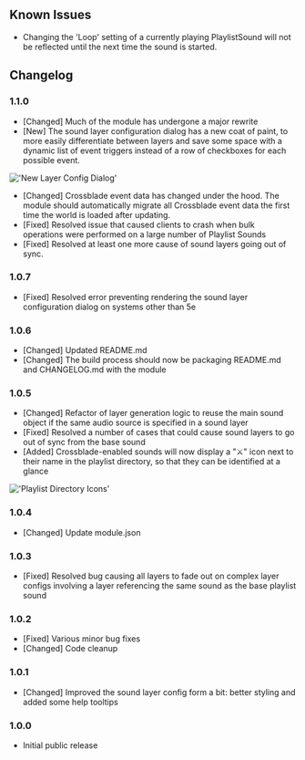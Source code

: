 ## Known Issues
- Changing the 'Loop' setting of a currently playing PlaylistSound will not be reflected until the next time the sound is started.

## Changelog

### 1.1.0
- [Changed] Much of the module has undergone a major rewrite
- [New] The sound layer configuration dialog has a new coat of paint, to more easily differentiate between layers and save some space with a dynamic list of event triggers instead of a row of checkboxes for each possible event.

!['New Layer Config Dialog'](https://github.com/Elemental-Re/crossblade/blob/main/project_assets/changelog/1.1.0_new-layer-config-dialog.webp?raw=true "New Layer Config Dialog")

- [Changed] Crossblade event data has changed under the hood. The module should automatically migrate all Crossblade event data the first time the world is loaded after updating.
- [Fixed] Resolved issue that caused clients to crash when bulk operations were performed on a large number of Playlist Sounds
- [Fixed] Resolved at least one more cause of sound layers going out of sync.

### 1.0.7
- [Fixed] Resolved error preventing rendering the sound layer configuration dialog on systems other than 5e

### 1.0.6
- [Changed] Updated README.md
- [Changed] The build process should now be packaging README.md and CHANGELOG.md with the module

### 1.0.5

- [Changed] Refactor of layer generation logic to reuse the main sound object if the same audio source is specified in a sound layer
- [Fixed] Resolved a number of cases that could cause sound layers to go out of sync from the base sound
- [Added] Crossblade-enabled sounds will now display a "⚔" icon next to their name in the playlist directory, so that they can be identified at a glance

!['Playlist Directory Icons'](https://github.com/Elemental-Re/crossblade/blob/main/project_assets/changelog/playlist-directory-icons.webp?raw=true "Playlist Directory Icons")

### 1.0.4

- [Changed] Update module.json

### 1.0.3

- [Fixed] Resolved bug causing all layers to fade out on complex layer configs involving a layer referencing the same sound as the base playlist sound

### 1.0.2

- [Fixed] Various minor bug fixes
- [Changed] Code cleanup

### 1.0.1

- [Changed] Improved the sound layer config form a bit: better styling and added some help tooltips

### 1.0.0

- Initial public release
